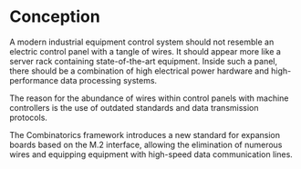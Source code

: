 # Conception

A modern industrial equipment control system should not resemble an electric control panel with a tangle of wires. It
should appear more like a server rack containing state-of-the-art equipment. Inside such a panel, there should be a
combination of high electrical power hardware and high-performance data processing systems.

The reason for the abundance of wires within control panels with machine controllers is the use of outdated standards
and data transmission protocols.

The Combinatorics framework introduces a new standard for expansion boards based on the M.2
interface, allowing the elimination of numerous wires and equipping equipment with high-speed data communication lines.
